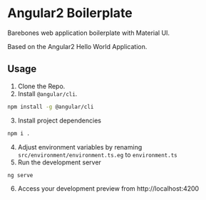 # Angular2 Boilerplate
Barebones web application boilerplate with Material UI.

Based on the Angular2 Hello World Application.

## Usage
1. Clone the Repo.
2. Install `@angular/cli`.
```bash
npm install -g @angular/cli
```
3. Install project dependencies
```bash
npm i .
```
4. Adjust environment variables by renaming `src/environment/environment.ts.eg` to `environment.ts`
5. Run the development server
```bash
ng serve
```
6. Access your development preview from http://localhost:4200
